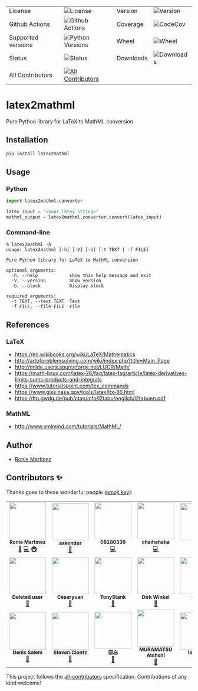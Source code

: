<table>
    <tr>
        <td>License</td>
        <td><img src='https://img.shields.io/pypi/l/latex2mathml.svg?style=for-the-badge' alt="License"></td>
        <td>Version</td>
        <td><img src='https://img.shields.io/pypi/v/latex2mathml.svg?logo=pypi&style=for-the-badge' alt="Version"></td>
    </tr>
    <tr>
        <td>Github Actions</td>
        <td><img src='https://img.shields.io/github/workflow/status/roniemartinez/latex2mathml/Python?label=actions&logo=github%20actions&style=for-the-badge' alt="Github Actions"></td>
        <td>Coverage</td>
        <td><img src='https://img.shields.io/codecov/c/github/roniemartinez/latex2mathml/branch?label=codecov&logo=codecov&style=for-the-badge' alt="CodeCov"></td>
    </tr>
    <tr>
        <td>Supported versions</td>
        <td><img src='https://img.shields.io/pypi/pyversions/latex2mathml.svg?logo=python&style=for-the-badge' alt="Python Versions"></td>
        <td>Wheel</td>
        <td><img src='https://img.shields.io/pypi/wheel/latex2mathml.svg?style=for-the-badge' alt="Wheel"></td>
    </tr>
    <tr>
        <td>Status</td>
        <td><img src='https://img.shields.io/pypi/status/latex2mathml.svg?style=for-the-badge' alt="Status"></td>
        <td>Downloads</td>
        <td><img src='https://img.shields.io/pypi/dm/latex2mathml.svg?style=for-the-badge' alt="Downloads"></td>
    </tr>
    <tr>
        <td>All Contributors</td>
        <td><a href="#contributors-"><img src='https://img.shields.io/github/all-contributors/roniemartinez/latex2mathml?style=for-the-badge' alt="All Contributors"></a></td>
    </tr>
</table>

# latex2mathml

Pure Python library for LaTeX to MathML conversion

## Installation

```bash
pip install latex2mathml
```

## Usage

### Python

```python
import latex2mathml.converter

latex_input = "<your_latex_string>"
mathml_output = latex2mathml.converter.convert(latex_input)
```

### Command-line

```shell
% latex2mathml -h
usage: latex2mathml [-h] [-V] [-b] [-t TEXT | -f FILE]

Pure Python library for LaTeX to MathML conversion

optional arguments:
  -h, --help            show this help message and exit
  -V, --version         Show version
  -b, --block           Display block

required arguments:
  -t TEXT, --text TEXT  Text
  -f FILE, --file FILE  File
```

## References
### LaTeX

- https://en.wikibooks.org/wiki/LaTeX/Mathematics
- http://artofproblemsolving.com/wiki/index.php?title=Main_Page
- http://milde.users.sourceforge.net/LUCR/Math/
- https://math-linux.com/latex-26/faq/latex-faq/article/latex-derivatives-limits-sums-products-and-integrals
- https://www.tutorialspoint.com/tex_commands
- https://www.giss.nasa.gov/tools/latex/ltx-86.html
- https://ftp.gwdg.de/pub/ctan/info/l2tabu/english/l2tabuen.pdf

### MathML

- http://www.xmlmind.com/tutorials/MathML/


## Author

- [Ronie Martinez](mailto:ronmarti18@gmail.com)

## Contributors ✨

Thanks goes to these wonderful people ([emoji key](https://allcontributors.org/docs/en/emoji-key)):

<!-- ALL-CONTRIBUTORS-LIST:START - Do not remove or modify this section -->
<!-- prettier-ignore-start -->
<!-- markdownlint-disable -->
<table>
  <tr>
    <td align="center"><a href="https://ron.sh"><img src="https://avatars.githubusercontent.com/u/2573537?v=4?s=100" width="100px;" alt=""/><br /><sub><b>Ronie Martinez</b></sub></a><br /><a href="#maintenance-roniemartinez" title="Maintenance">🚧</a> <a href="https://github.com/roniemartinez/latex2mathml/commits?author=roniemartinez" title="Code">💻</a> <a href="#infra-roniemartinez" title="Infrastructure (Hosting, Build-Tools, etc)">🚇</a></td>
    <td align="center"><a href="https://anwen.cc/"><img src="https://avatars.githubusercontent.com/u/1472850?v=4?s=100" width="100px;" alt=""/><br /><sub><b>askender</b></sub></a><br /><a href="https://github.com/roniemartinez/latex2mathml/commits?author=askender" title="Documentation">📖</a></td>
    <td align="center"><a href="https://github.com/06180339"><img src="https://avatars.githubusercontent.com/u/25408501?v=4?s=100" width="100px;" alt=""/><br /><sub><b>06180339</b></sub></a><br /><a href="https://github.com/roniemartinez/latex2mathml/commits?author=06180339" title="Code">💻</a></td>
    <td align="center"><a href="https://github.com/chaihahaha"><img src="https://avatars.githubusercontent.com/u/24356676?v=4?s=100" width="100px;" alt=""/><br /><sub><b>chaihahaha</b></sub></a><br /><a href="https://github.com/roniemartinez/latex2mathml/commits?author=chaihahaha" title="Code">💻</a></td>
    <td align="center"><a href="https://github.com/huangradio"><img src="https://avatars.githubusercontent.com/u/63624395?v=4?s=100" width="100px;" alt=""/><br /><sub><b>HQY</b></sub></a><br /><a href="https://github.com/roniemartinez/latex2mathml/issues?q=author%3Ahuangradio" title="Bug reports">🐛</a></td>
    <td align="center"><a href="https://github.com/Sun-ZhenXing"><img src="https://avatars.githubusercontent.com/u/44517244?v=4?s=100" width="100px;" alt=""/><br /><sub><b>鸭梨</b></sub></a><br /><a href="https://github.com/roniemartinez/latex2mathml/issues?q=author%3ASun-ZhenXing" title="Bug reports">🐛</a></td>
    <td align="center"><a href="https://github.com/oliverstefanov"><img src="https://avatars.githubusercontent.com/u/33491656?v=4?s=100" width="100px;" alt=""/><br /><sub><b>oliverstefanov</b></sub></a><br /><a href="https://github.com/roniemartinez/latex2mathml/issues?q=author%3Aoliverstefanov" title="Bug reports">🐛</a></td>
  </tr>
  <tr>
    <td align="center"><a href="https://github.com/ghost"><img src="https://avatars.githubusercontent.com/u/10137?v=4?s=100" width="100px;" alt=""/><br /><sub><b>Deleted user</b></sub></a><br /><a href="https://github.com/roniemartinez/latex2mathml/issues?q=author%3Aghost" title="Bug reports">🐛</a></td>
    <td align="center"><a href="https://github.com/cesaryuan"><img src="https://avatars.githubusercontent.com/u/35998162?v=4?s=100" width="100px;" alt=""/><br /><sub><b>Cesaryuan</b></sub></a><br /><a href="https://github.com/roniemartinez/latex2mathml/issues?q=author%3Acesaryuan" title="Bug reports">🐛</a></td>
    <td align="center"><a href="https://github.com/tonystank3000"><img src="https://avatars.githubusercontent.com/u/6315974?v=4?s=100" width="100px;" alt=""/><br /><sub><b>TonyStank</b></sub></a><br /><a href="https://github.com/roniemartinez/latex2mathml/issues?q=author%3Atonystank3000" title="Bug reports">🐛</a></td>
    <td align="center"><a href="https://polarwinkel.de"><img src="https://avatars.githubusercontent.com/u/1512713?v=4?s=100" width="100px;" alt=""/><br /><sub><b>Dirk Winkel</b></sub></a><br /><a href="https://github.com/roniemartinez/latex2mathml/issues?q=author%3Apolarwinkel" title="Bug reports">🐛</a></td>
    <td align="center"><a href="https://github.com/sinslu"><img src="https://avatars.githubusercontent.com/u/12248270?v=4?s=100" width="100px;" alt=""/><br /><sub><b>sinslu</b></sub></a><br /><a href="https://github.com/roniemartinez/latex2mathml/issues?q=author%3Asinslu" title="Bug reports">🐛</a></td>
    <td align="center"><a href="https://ubavic.rs"><img src="https://avatars.githubusercontent.com/u/53820106?v=4?s=100" width="100px;" alt=""/><br /><sub><b>Nikola Ubavić</b></sub></a><br /><a href="https://github.com/roniemartinez/latex2mathml/issues?q=author%3Aubavic" title="Bug reports">🐛</a></td>
    <td align="center"><a href="https://github.com/abhisheksia"><img src="https://avatars.githubusercontent.com/u/68808662?v=4?s=100" width="100px;" alt=""/><br /><sub><b>abhisheksia</b></sub></a><br /><a href="https://github.com/roniemartinez/latex2mathml/issues?q=author%3Aabhisheksia" title="Bug reports">🐛</a></td>
  </tr>
  <tr>
    <td align="center"><a href="http://denissalem.tuxfamily.org"><img src="https://avatars.githubusercontent.com/u/4476506?v=4?s=100" width="100px;" alt=""/><br /><sub><b>Denis Salem</b></sub></a><br /><a href="https://github.com/roniemartinez/latex2mathml/issues?q=author%3ADenisSalem" title="Bug reports">🐛</a></td>
    <td align="center"><a href="https://clontz.org"><img src="https://avatars.githubusercontent.com/u/1559632?v=4?s=100" width="100px;" alt=""/><br /><sub><b>Steven Clontz</b></sub></a><br /><a href="https://github.com/roniemartinez/latex2mathml/issues?q=author%3AStevenClontz" title="Bug reports">🐛</a></td>
    <td align="center"><a href="https://github.com/yuwenjun1"><img src="https://avatars.githubusercontent.com/u/43265090?v=4?s=100" width="100px;" alt=""/><br /><sub><b>空白</b></sub></a><br /><a href="https://github.com/roniemartinez/latex2mathml/issues?q=author%3Ayuwenjun1" title="Bug reports">🐛</a></td>
    <td align="center"><a href="https://github.com/amuramatsu"><img src="https://avatars.githubusercontent.com/u/6500918?v=4?s=100" width="100px;" alt=""/><br /><sub><b>MURAMATSU Atshshi</b></sub></a><br /><a href="https://github.com/roniemartinez/latex2mathml/issues?q=author%3Aamuramatsu" title="Bug reports">🐛</a></td>
    <td align="center"><a href="https://github.com/leingang"><img src="https://avatars.githubusercontent.com/u/570942?v=4?s=100" width="100px;" alt=""/><br /><sub><b>leingang</b></sub></a><br /><a href="https://github.com/roniemartinez/latex2mathml/issues?q=author%3Aleingang" title="Bug reports">🐛</a></td>
    <td align="center"><a href="https://github.com/Nigel-Amers"><img src="https://avatars.githubusercontent.com/u/14248498?v=4?s=100" width="100px;" alt=""/><br /><sub><b>Nigel Amers</b></sub></a><br /><a href="https://github.com/roniemartinez/latex2mathml/issues?q=author%3ANigel-Amers" title="Bug reports">🐛</a></td>
    <td align="center"><a href="https://github.com/retsyo"><img src="https://avatars.githubusercontent.com/u/7960913?v=4?s=100" width="100px;" alt=""/><br /><sub><b>retsyo</b></sub></a><br /><a href="https://github.com/roniemartinez/latex2mathml/issues?q=author%3Aretsyo" title="Bug reports">🐛</a></td>
  </tr>
</table>

<!-- markdownlint-restore -->
<!-- prettier-ignore-end -->

<!-- ALL-CONTRIBUTORS-LIST:END -->

This project follows the [all-contributors](https://github.com/all-contributors/all-contributors) specification. Contributions of any kind welcome!
